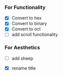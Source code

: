 ### For Functionality
- [x] Convert to hex
- [x] Convert to binary
- [x] Convert to oct
- [ ] add scroll functionality 

### For Aesthetics 
- [ ] add sheep
- [x] rename title

